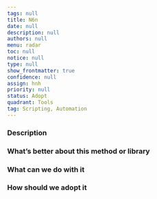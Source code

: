 ```yaml
---
tags: null
title: N6n
date: null
description: null
authors: null
menu: radar
toc: null
notice: null
type: null
show_frontmatter: true
confidence: null
assign: hnh
priority: null
status: Adopt
quadrant: Tools
tag: Scripting, Automation
---
```


<!-- table_of_contents a7d84bf9-34c0-4678-912b-4bfdb724d93f -->

### Description


### What’s better about this method or library


### What can we do with it


### How should we adopt it


<!-- child_database 5a92d1d7-448d-4959-85f2-3c8986937165 -->

